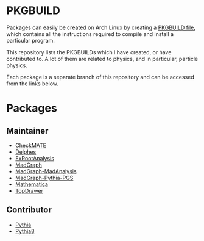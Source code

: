 PKGBUILD
========

Packages can easily be created on Arch Linux by creating
a [PKGBUILD file](https://wiki.archlinux.org/index.php/PKGBUILD), which contains
all the instructions required to compile and install a particular program.

This repository lists the PKGBUILDs which I have created, or have contributed
to.  A lot of them are related to physics, and in particular, particle physics.

Each package is a separate branch of this repository and can be accessed from
the links below.


Packages
========

Maintainer
----------

- [CheckMATE](../../tree/checkmate)
- [Delphes](../../tree/delphes)
- [ExRootAnalysis](../../tree/exrootanalysis)
- [MadGraph](../../tree/madgraph)
- [MadGraph-MadAnalysis](../../tree/madgraph-madanalysis)
- [MadGraph-Pythia-PGS](../../tree/madgraph-pythia-pgs)
- [Mathematica](../../tree/mathematica)
- [TopDrawer](../../tree/topdrawer)

Contributor
-----------

- [Pythia](../../tree/pythia)
- [Pythia8](../../tree/pythia8)

